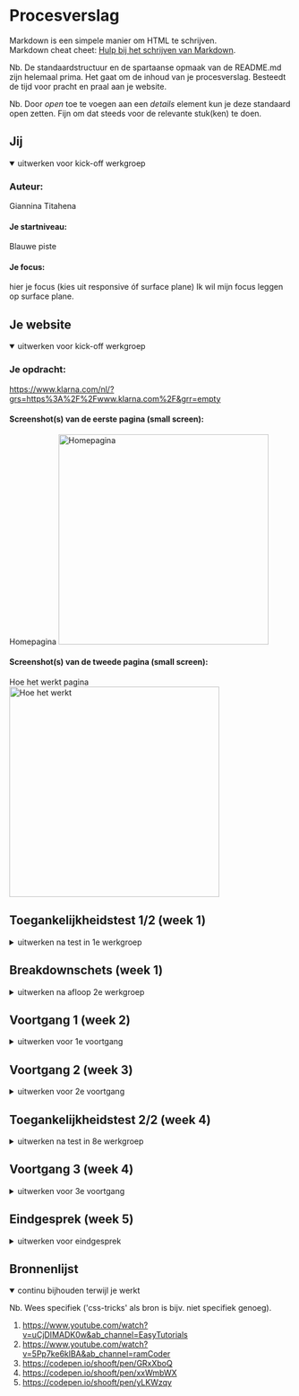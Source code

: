 # Procesverslag
Markdown is een simpele manier om HTML te schrijven.  
Markdown cheat cheet: [Hulp bij het schrijven van Markdown](https://github.com/adam-p/markdown-here/wiki/Markdown-Cheatsheet).

Nb. De standaardstructuur en de spartaanse opmaak van de README.md zijn helemaal prima. Het gaat om de inhoud van je procesverslag. Besteedt de tijd voor pracht en praal aan je website.

Nb. Door *open* toe te voegen aan een *details* element kun je deze standaard open zetten. Fijn om dat steeds voor de relevante stuk(ken) te doen.



## Jij

<details open>
  <summary>uitwerken voor kick-off werkgroep</summary>

  ### Auteur:
  Giannina Titahena

  #### Je startniveau:
Blauwe piste
  #### Je focus:
  hier je focus (kies uit responsive óf surface plane)
  Ik wil mijn focus leggen op surface plane.
</details>





## Je website

<details open>
  <summary>uitwerken voor kick-off werkgroep</summary>

  ### Je opdracht:
  https://www.klarna.com/nl/?grs=https%3A%2F%2Fwww.klarna.com%2F&grr=empty

  #### Screenshot(s) van de eerste pagina (small screen): 
  Homepagina
  <img src="./readme-images/screenshot_pagina1.png" width="375px" alt="Homepagina">

  #### Screenshot(s) van de tweede pagina (small screen):
  Hoe het werkt pagina
  <img src="./readme-images/screenshot_pagina2.png" width="375px" alt="Hoe het werkt">
 
</details>


## Toegankelijkheidstest 1/2 (week 1)

<details>
  <summary>uitwerken na test in 1e werkgroep</summary>

  ### Bevindingen
  Lijst met je bevindingen die in de test naar voren kwamen:

  #### Screenreader
  Bijna alles is bijna kopniveau 2. Bij veel "kopjes" wordt er geen H meegegegeven      
  waardoor je niet weet wat p tekst is en wat een H is.
  Een link werd overgeslagen. "Zie alle kortingen".


  Afbeeldingen worden niet beschreven, maar er stond alleen bij, bij welk onderdeel het
  hoort.

  Verschillende H meegeven zodat de gebruiker ook begrijpt wat het onderwerp is van bepaalde onderdelen.
  Ik zou alt tekst kunnen toevoegen zodat de afbeelding ook wordt beschreven.

  #### Muis en Toetsenbord 
  De states zijn niet volledig uitgewerkt. Je ziet niet wanneer buttons/links etc. zijn 
  geselecteerd.
  In bijvoorbeeld de footer kan ik niet zien wanneer de linkjes geselecteerd zijn.  
  Verder worden de afbeeldingen bij "winkels in de spotlight" geselecteerd,maar weet ik 
  dit niet. Je ziet opeens de afbeeldingen veranderen.

  Ik ga gebruik maken van a om ervoor te zorgen dat je door de linkjes kan selecteren.
  Verder ga ik een focus state maken zodat de gebruiker ziet waar hij zich bevindt.


  #### Motoriek (shocks, elastiekjes)
Doordat de o.a. de tab toets en enter niet goed werkt en kan je het toetsenboard al niet gebruiken. De screenreader werkt ook niet goed, waardoor het niet fijn is om de website te gebruiken met een motorische beperking.

De link in bijvoorbeeld het deel met alle merken is heel moeilijk met de touchpad aan te klikken, omdat je op tekst moet klikken.

Je zou dit kunnnen oplossen door er meer een soort button van te maken, waardoor je niet op een specifiek onderdeel hoeft te klikken.


  #### Visueel (brillen, contrast, kleurenblind, dark/light). 
 Blurred vision: niet alle teksten zijn goed leesbaar.
 Wat opvalt is dat niet linkjes opvallen. De a's met een een zwarte background en witte tekst die lijken op een button vallen wel op. De link in bijvoorbeeld het deel met de verschillende merken is niet goed zichtbaar.
 De tekst op de afbeeldingen zijn ook niet goed zichtbaar.

 Je zou dit kunnen oplossen door ervoor te zorgen dat je de tekst zelf groter en kleiner kan maken. Verder zou je alle linkjes zo kunnen stylen dat ze wel opvallen.

Kleurenblind:
Footer is goed te onderscheiden door de zwarte achtergrond. Het deel waar alle merken staan is nu minder een geheel, omdat de achtergrondkleur wegvalt. Dit zou je kunnen oplossen door een meer donkere kleur te kiezen voor de achtergron, waardoor het dan iets grijzer wordt als je geen kleur kan zien.
Hier een omschrijving van hoe het opgelost kan worden (met indien nodig afbeeldingen)
Doordat bijna alle linkjes ene zwarte achtergrond hebben vallen ze wel op.


</details>



## Breakdownschets (week 1)

<details>
  <summary>uitwerken na afloop 2e werkgroep</summary>

  ### de hele pagina: 
  <img src="readme-images/breakdown.png"  alt="breakdown van de hele pagina">

  ### dynamisch deel (bijv menu): 
  <img src="readme-images/breakdown_menu.png"  alt="breakdown menu">

</details>





## Voortgang 1 (week 2)

<details>
  <summary>uitwerken voor 1e voortgang</summary>

  ### Stand van zaken

  Ik vind het grid onderdeel nog lastig. Echter wil ik dit wel gaan gebruiken voor mijn website.
  Ik weet wel waar ik grid zou willen gebruiken. Zie foto hieronder.

<img src="./readme-images/grid.png" width="375px" alt="grid op klarna website">

  Ik heb al een deel van mijn html gemaakt. Ik heb ook al geprobeerd wat met css te doen, maar ik vind dit nog wel lastig.
  Ik kan beter eerst focussen op de html en pas later de css gaan doen.
  Verder heb ik de toegankelijkheidstest gemist en zou ik hier nog wat meer over willen vragen. Ik loop dus wel een beetje achter.

  Wat ik wel goed vond gaan is het maken van de breakdownschets. Hierdoor creeër je een duidelijker overzicht voor jezelf. Hier loop ik af en toe al tegen dingen aan. Ik wist o.a. niet goed hoe ik de navigaties moest doen. Ik moest twee navigaties gebruiken. Dit zorgde voor verwarring bij mij.



  ### Agenda voor meeting
  samen met je groepje opstellen

student 1:
 grid- 

Student 2:
 fielset/forum - gebruik maken van icons ipv afbeeldingen (footer)

 Student 3:
 verschillende kleuren - links vormgeven - afbeeldingen knippen


  ### Verslag van meeting
  hier na afloop snel de uitkomsten van de meeting vastleggen

  - Navigatie maken
  - Kijken waar ik wat kan gebruiken. Ik kan op meerdere plekken grid gebruiken.
  - Eerst focussen op html!

</details>


## Voortgang 2 (week 3)

<details>
  <summary>uitwerken voor 2e voortgang</summary>

  ### Stand van zaken

  Grid is uiteindelijk gelukt met behulp van een klasgenoot.
  Ik kwam niet uit met de footer. Ik wist niet welke html code ik moest gebruiken. Uiteindelijk heb ik met behulp van de student assistente de juiste code kunnen vinden. Ik moest hier gebruik maken van details summary. Verder heb ik gebruik gemaakt van select voor de verschillende talen.
  De css van de social media links werkte eerst ook niet.

  <img src="readme-images/footer.png" width="375px" alt="html code footer">
  <img src="readme-images/footer_summary.png" width="375px" alt="website footer pagina">

  

  ### Agenda voor meeting
  samen met je groepje opstellen

  | student 1      | student 2          | student 3    | student 4        |
  | ---            | ---                | ---          | ---              |
  | dit bespreken  | en dit             | en ik dit    | en dan ik dat    |
  | en dat ook nog | dit als er tijd is | nog een punt | dit wil ik zeker |
  | ...            | ...                | ...          | ...              |


  ### Verslag van meeting
  hier na afloop snel de uitkomsten van de meeting vastleggen

  - Footer code: details summary | gelukt
  - Footer link: display:inline | gelukt
  - select html code | gelukt

</details>





## Toegankelijkheidstest 2/2 (week 4)

<details>
  <summary>uitwerken na test in 8e werkgroep</summary>

  ### Bevindingen
  Lijst met je bevindingen die in de test naar voren kwamen (geef ook aan wat er verbeterd is):

  #### Screenreader
  De screenreader leest alles voor. Kopjes worden benoemnd en ook de linkjes en button worden benoemd, waardoor de gebruiker weet of hij/zij ergens op kan klikken.
  Wat ik nog wel kan verbeteren zijn de alt teksten. Bij sommige alt teksten heb ik het woord afbeelding erin waardoor het twee keer herhaald wordt.

  #### Muis en Toetsenbord 
  Doordat ik nu gebruik heb gemaakt van de a en buttons kan gemakkelijk door de websie heen navigeren met tab en enter.
  Bij het onderdeel waar je een taal kan kiezen (footer) kan je op tab drukken waardoor je op de taal terecht komt. Vervolgens kan je op enter drukken en dan zie je alle taalopties. Met de pijltjes kan je vervolgens weer een taal kiezen en selecteren met enter.
  Echter kan ik de focus state nog beter aangeven bij dit onderdeel. Ik kan dit doen door bijvoorbeeld een border toe te voegen aan mijn focus state.

  #### Motoriek (shocks, elastiekjes)
  Doordat je door de website heen kan tabben maakt het de website gebruiksvreindelijker. Ik hoef de linkjes nu niet met mijn muis aan te klikken.
  Sommige linkjes zouden nog wel opvallender en groter kunnen (button idee), want die zijn moeilijk aan te klikken.

  #### Visueel (brillen, contrast, kleurenblind, dark/light).
  Niet alle tekst is goed leesbaar als je geen goed zicht hebt. Je zou dit kunnen oplossen door de tekstgrootte aan te passen. Dit moet de gebruiker dan zelf kunnen doen. 
  Wat opvalt door met blurred vision zijn de linkjes. Dit kom o.a. door de verschillende states die ik heb meegegeven. Zowel de focus, hover en active zijn nog steeds zichtbaar. Hetzelfde geldt voor mensen die kleurenblind zijn. Door de states kan de gebruiker nog steeds zonder problemen gebruik maken van de website.


</details>





## Voortgang 3 (week 4)

<details>
  <summary>uitwerken voor 3e voortgang</summary>

  ### Stand van zaken
  hier dit ging goed & dit was lastig (neem ook screenshots op van delen van je website en code)

Het grootste gedeelt van mijn html css is gelukt alleen loop ik nog tegen een aantal dingen aan. Het stylen van bepaalde a lukten niet. Door middel van de huiswerkopdrachten heb ik geprobeerd het hamburger menu te maken, maar ik liep hier vast.
Ik wil vragen stellen over de JS code aan de hand van het huiswerk en waar het probleem ligt met mijn hamburger menu.





  ### Agenda voor meeting
  samen met je groepje opstellen

  | student 1      | student 2          | student 3    | student 4        |
  | ---            | ---                | ---          | ---              |
  | dit bespreken  | en dit             | en ik dit    | en dan ik dat    |
  | en dat ook nog | dit als er tijd is | nog een punt | dit wil ik zeker |
  | ...            | ...                | ...          | ...              |


  ### Verslag van meeting
  hier na afloop snel de uitkomsten van de meeting vastleggen

  - Hamburger menu is gelukt --> probleem met position
  - Hamburger menu is gelukt --> extra uitleg JS en onderdelen toegevoegd
  - Stylen van een link gelukt (miste inline-block)

</details>





## Eindgesprek (week 5)

<details>
  <summary>uitwerken voor eindgesprek</summary>

  ### Je uitkomst - karakteristiek screenshots:
  <img src="readme-images/final_pagina1.png" width="375px" alt="uitkomst pagina 1">
  <img src="readme-images/final_pagina2.png" width="375px" alt=" uitkomst pagina 2">

  ### Dit ging goed/Heb ik geleerd: 
  Ik heb geleerd animaties te maken. Dit heb ik voorheen nooit eerder gedaan. Verder heb ik geleerd om met zowel css, html als javascript te werken! Bij de andere vakken lag de focus vaak op een onderdeel, maar nu kwam alles samen.

  Ik heb andere html code geleerd zoals summary details.
  Verder heb ik ook geleerd dat veel websites niet gebruiksvriendelijk zijn voor bijvoorbeeld mensen die een motorische beperking hebben. De klarna website kan je niet met de tab toets gebruiken.

  <img src="readme-images/animatie.png" width="375px" alt="top">


  ### Dit was lastig/Is niet gelukt:
  Wat niet helemaal is gelukt is de login button werkend maken. Ik had met de     studentassistent besproken dat ik dat als laatste zou doen als ik nog wat tijd zou hebben.
  Verder heb ik ook niet alle buttons in het hamburger menu uitgewerkt.

  Ik had gewerkt met een eigen font die leek op die van klarna. Doordat ik live ging via vScode heb ik geen rekening gehouden dat op andere schermen de tekst er dan anders uit kan komen te zien. Ik heb wel andere fonts meegegeven, maar dat ziet er niet zo mooi uit als op mijn eigen laptop.

  <img src="readme-images/menu.png" width="375px" alt="bummer">
  <img src="readme-images/eigen_website_origineel.png" width="375px" alt="bummer">
  <img src="readme-images/eigen_website_alternatief.png" width="375px" alt="bummer">
</details>





## Bronnenlijst

<details open>
  <summary>continu bijhouden terwijl je werkt</summary>

  Nb. Wees specifiek ('css-tricks' als bron is bijv. niet specifiek genoeg).

  1. https://www.youtube.com/watch?v=uCjDIMADK0w&ab_channel=EasyTutorials
  2. https://www.youtube.com/watch?v=5Pp7ke6klBA&ab_channel=ramCoder
  3. https://codepen.io/shooft/pen/GRxXboQ
  4. https://codepen.io/shooft/pen/xxWmbWX
  5. https://codepen.io/shooft/pen/yLKWzqy

</details>